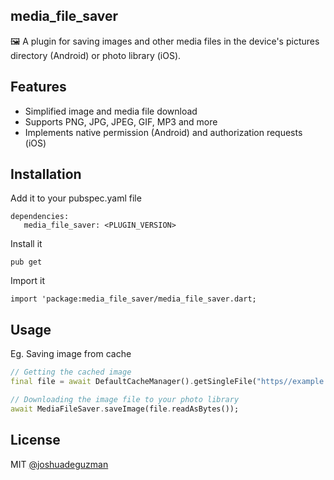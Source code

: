## media_file_saver

🖼️ A plugin for saving images and other media files in the device's pictures directory (Android) or photo library (iOS).

## Features

- Simplified image and media file download
- Supports PNG, JPG, JPEG, GIF, MP3 and more
- Implements native permission (Android) and authorization requests (iOS)

## Installation

Add it to your pubspec.yaml file
```
dependencies:
   media_file_saver: <PLUGIN_VERSION>
```

Install it

```
pub get
```

Import it

```
import 'package:media_file_saver/media_file_saver.dart;
```

## Usage

Eg. Saving image from cache

```dart
// Getting the cached image
final file = await DefaultCacheManager().getSingleFile("https//example.com/profile-picture.png");

// Downloading the image file to your photo library
await MediaFileSaver.saveImage(file.readAsBytes());
```

## License

MIT [@joshuadeguzman](https://github.com/joshuadeguzman/media_file_saver)